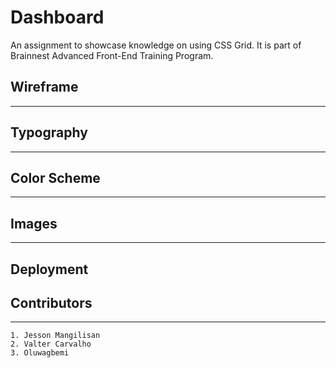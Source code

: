 # Dashboard
An assignment to showcase knowledge on using CSS Grid. It is part of Brainnest Advanced Front-End Training Program.

## Wireframe
---

## Typography
---

## Color Scheme
---

## Images
---

## Deployment

## Contributors
---
    1. Jesson Mangilisan
    2. Valter Carvalho
    3. Oluwagbemi

